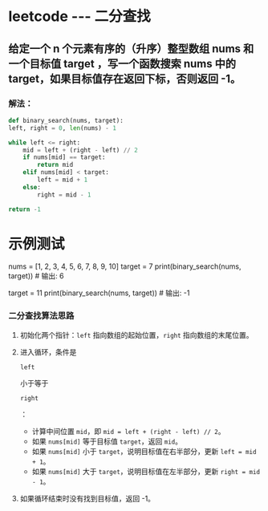 #   leetcode  ---  二分查找

## 给定一个 n 个元素有序的（升序）整型数组 nums 和一个目标值 target  ，写一个函数搜索 nums 中的 target，如果目标值存在返回下标，否则返回 -1。



### 解法：

```python
def binary_search(nums, target):
left, right = 0, len(nums) - 1

while left <= right:
    mid = left + (right - left) // 2
    if nums[mid] == target:
        return mid
    elif nums[mid] < target:
        left = mid + 1
    else:
        right = mid - 1

return -1
```

# 示例测试
nums = [1, 2, 3, 4, 5, 6, 7, 8, 9, 10]
target = 7
print(binary_search(nums, target))  # 输出: 6

target = 11
print(binary_search(nums, target))  # 输出: -1





### 二分查找算法思路

1. 初始化两个指针：`left` 指向数组的起始位置，`right` 指向数组的末尾位置。

2. 进入循环，条件是 

   ```
   left
   ```

    小于等于 

   ```
   right
   ```

   ：

   - 计算中间位置 `mid`，即 `mid = left + (right - left) // 2`。
   - 如果 `nums[mid]` 等于目标值 `target`，返回 `mid`。
   - 如果 `nums[mid]` 小于 `target`，说明目标值在右半部分，更新 `left = mid + 1`。
   - 如果 `nums[mid]` 大于 `target`，说明目标值在左半部分，更新 `right = mid - 1`。

3. 如果循环结束时没有找到目标值，返回 -1。